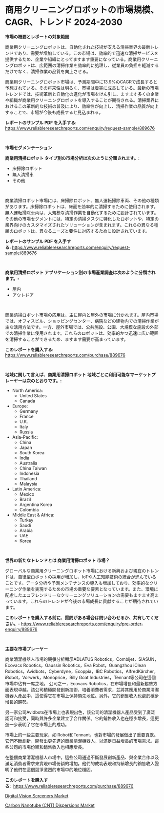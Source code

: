<p><h1>商用クリーニングロボットの市場規模、CAGR、トレンド 2024-2030</h1></p><p><strong>市場の概要とレポートの対象範囲</strong></p>
<p><p>商業用クリーニングロボットは、自動化された技術が支える清掃業界の最新トレンドであり、需要が増加している。この市場は、効率的で迅速な清掃サービスを提供するため、企業や組織にとってますます重要になっている。商業用クリーニングロボットは、広範囲の清掃作業を効率的に処理し、従業員の負担を軽減するだけでなく、清掃作業の品質を向上させる。</p><p>商業用クリーニングロボット市場は、予測期間中に13.9%のCAGRで成長すると予想されている。その将来性は明るく、市場は着実に成長している。最新の市場トレンドでは、技術革新と自動化の進化が市場をけん引し、ますます多くの企業や組織が商業用クリーニングロボットを導入することが期待される。清掃業界におけるこの革新的な技術の普及により、効率性が向上し、清掃作業の品質が向上することで、市場が今後も成長すると見込まれる。</p></p>
<p><strong>レポートのサンプル PDF を入手する:</strong> <a href="https://www.reliableresearchreports.com/enquiry/request-sample/889676">https://www.reliableresearchreports.com/enquiry/request-sample/889676</a></p>
<p>&nbsp;</p>
<p><strong>市場セグメンテーション</strong></p>
<p><strong>商業用清掃ロボット タイプ別の市場分析は次のように分類されます。:</strong></p>
<p><ul><li>床掃除ロボット</li><li>無人清掃車</li><li>その他</li></ul></p>
<p>&nbsp;</p>
<p><p>商業清掃ロボット市場には、床掃除ロボット、無人運転掃除車両、その他の種類があります。床掃除ロボットは、床面を効率的に清掃するために使用されます。無人運転掃除車両は、大規模な清掃作業を自動化するために設計されています。その他の市場セグメントには、特定の清掃タスクに特化したロボットや、特定の業界向けのカスタマイズされたソリューションが含まれます。これらの異なる種類のロボットは、異なるニーズと要件に対応するために設計されています。</p></p>
<p><strong>レポートのサンプル PDF を入手する:</strong>&nbsp;<a href="https://www.reliableresearchreports.com/enquiry/request-sample/889676">https://www.reliableresearchreports.com/enquiry/request-sample/889676</a></p>
<p>&nbsp;</p>
<p><strong> 商業用清掃ロボット アプリケーション別の市場産業調査は次のように分類されます。:</strong></p>
<p><ul><li>屋内</li><li>アウトドア</li></ul></p>
<p>&nbsp;</p>
<p><p>商業清掃ロボット市場の応用は、主に屋内と屋外の市場に分かれます。屋内市場では、オフィスビル、ショッピングセンター、病院などの建物内での清掃作業が主な活用方法です。一方、屋外市場では、公共施設、公園、大規模な施設の外部での清掃作業に使用されます。これらのロボットは、効率的かつ迅速に広い範囲を清掃することができるため、ますます需要が高まっています。</p></p>
<p><strong>このレポートを購入する:</strong>&nbsp; <a href="https://www.reliableresearchreports.com/purchase/889676">https://www.reliableresearchreports.com/purchase/889676</a></p>
<p>&nbsp;</p>
<p><strong>地域に関して言えば、商業用清掃ロボット 地域ごとに利用可能なマーケットプレーヤーは次のとおりです。:</strong></p>
<p><ul>
    <li>
        North America:
        <ul>
            <li>United States</li>
            <li>Canada</li>
        </ul>
    </li>
    <li>
        Europe:
        <ul>
            <li>Germany</li>
            <li>France</li>
            <li>U.K.</li>
            <li>Italy</li>
            <li>Russia</li>
        </ul>
    </li>
    <li>
        Asia-Pacific:
        <ul>
            <li>China</li>
            <li>Japan</li>
            <li>South Korea</li>
            <li>India</li>
            <li>Australia</li>
            <li>China Taiwan</li>
            <li>Indonesia</li>
            <li>Thailand</li>
            <li>Malaysia</li>
        </ul>
    </li>
    <li>
        Latin America:
        <ul>
            <li>Mexico</li>
            <li>Brazil</li>
            <li>Argentina Korea</li>
            <li>Colombia</li>
        </ul>
    </li>
    <li>
        Middle East & Africa:
        <ul>
            <li>Turkey</li>
            <li>Saudi</li>
            <li>Arabia</li>
            <li>UAE</li>
            <li>Korea</li>
        </ul>
    </li>
    </ul></p>
<p>&nbsp;</p>
<p><strong>世界の新たなトレンドとは 商業用清掃ロボット 市場？</strong></p>
<p><p>グローバルな商業用クリーニングロボット市場における新興および現在のトレンドは、自律型ロボットの採用が増加し、IoTや人工知能技術の統合が進んでいることです。データ分析や予測メンテナンスの導入も増加しており、効率的なクリーニング作業を実現するための市場の重要な要素となっています。また、環境に配慮したエコフレンドリーなクリーニングソリューションの需要もますます高まっています。これらのトレンドが今後の市場成長に貢献することが期待されています。</p></p>
<p><strong>このレポートを購入する前に、質問がある場合は問い合わせるか、共有してください。</strong>- <a href="https://www.reliableresearchreports.com/enquiry/pre-order-enquiry/889676">https://www.reliableresearchreports.com/enquiry/pre-order-enquiry/889676</a></p>
<p>&nbsp;</p>
<p><strong>主要な市場プレーヤー</strong></p>
<p><p>商業清潔機器人市場的競爭分析顯示ADLATUS Robotics，Combijet，SIASUN，Ecovacs Robotics，Gaussin Robotics，Eva Robot，Guangzhou iClean Robotics，Avidbots，Cyberdyne，Ecoppia，IBC Robotics，AlfredKärcher，iRobot，Vorwerk，Monoprice，Billy Goat Industries，Tennant等公司在這個市場中佔有一席之地。 公司之一，Ecovacs Robotics，在市場增長和最新趨勢方面表現卓越。該公司積極開發創新技術，培養消費者需求，並將其應用於商業清潔機器人產品中，這使得它在市場上保持領先地位。另外，它的銷售收入也處於穩步增長的趨勢。</p><p>另一家公司Avidbots在市場上也表現出色，該公司的清潔機器人產品受到了廣泛認可和接受，同時與許多企業建立了合作關係。它的銷售收入也在穩步增長，這更進一步表明了它在市場上的成功。</p><p>市場上的一些主要玩家，如iRobot和Tennant，也對市場的發展做出了重要貢獻。它們不斷創新，開發出更先進的商業清潔機器人，以滿足日益增長的市場需求。這些公司的市場份額和銷售收入也相應增長。</p><p>在整個商業清潔機器人市場中，這些公司通過不斷發展創新產品、與企業合作以及滿足消費者需求來實現市場份額的增加。他們的成功表現和持續增長的銷售收入證明了他們在這個競爭激烈的市場中的地位穩固。</p></p>
<p><strong>このレポートを購入する:</strong>&nbsp;&nbsp;<a href="https://www.reliableresearchreports.com/purchase/889676">https://www.reliableresearchreports.com/purchase/889676</a></p>
<p><p><a href="https://picayune-night-cbd.notion.site/Digital-Vision-Screeners-Market-Size-Focuses-on-Market-Dynamics-In-Depth-Analysis-and-Future-Projec-0a6918e258804b08852c0a359439134f">Digital Vision Screeners Market</a></p><p><a href="https://github.com/Hazelklievgspy6vdcsmu106w/Market-Research-Report-List-1/blob/main/carbon-nanotube-cnt-dispersions-market.md">Carbon Nanotube (CNT) Dispersions Market</a></p></p>